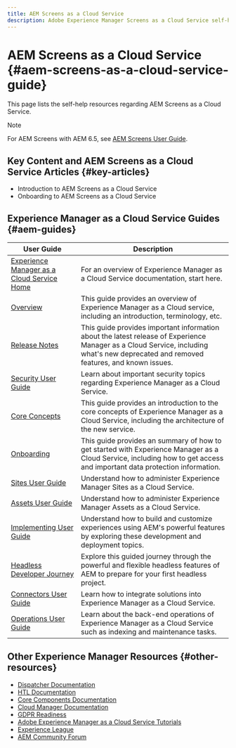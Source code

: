 ```yaml
---
title: AEM Screens as a Cloud Service
description: Adobe Experience Manager Screens as a Cloud Service self-help resources and documentation links
---
```

# AEM Screens as a Cloud Service {#aem-screens-as-a-cloud-service-guide}

This page lists the self-help resources regarding AEM Screens as a Cloud Service.

>[!NOTE]
>For AEM Screens with AEM 6.5, see [AEM Screens User Guide](https://experienceleague.adobe.com/docs/experience-manager-screens/user-guide/aem-screens-introduction.html?lang=en).


## Key Content and AEM Screens as a Cloud Service Articles {#key-articles}

* Introduction to AEM Screens as a Cloud Service
* Onboarding to AEM Screens as a Cloud Service

## Experience Manager as a Cloud Service Guides {#aem-guides}

|User Guide|Description|
|---|---|
|[Experience Manager as a Cloud Service Home](/help/landing/home.md)|For an overview of Experience Manager as a Cloud Service documentation, start here.|
|[Overview](/help/overview/home.md)|This guide provides an overview of Experience Manager as a Cloud service, including an introduction, terminology, etc.|
|[Release Notes](/help/release-notes/home.md)|This guide provides important information about the latest release of Experience Manager as a Cloud Service, including what's new deprecated and removed features, and known issues.|
|[Security User Guide](/help/security/home.md)|Learn about important security topics regarding Experience Manager as a Cloud Service.|
|[Core Concepts](/help/core-concepts/home.md)|This guide provides an introduction to the core concepts of Experience Manager as a Cloud Service, including the architecture of the new service.|
|[Onboarding](/help/onboarding/home.md)|This guide provides an summary of how to get started with Experience Manager as a Cloud Service, including how to get access and important data protection information.|
|[Sites User Guide](/help/sites-cloud/home.md)|Understand how to administer Experience Manager Sites as a Cloud Service.|
|[Assets User Guide](/help/assets/home.md)|Understand how to administer Experience Manager Assets as a Cloud Service.|
|[Implementing User Guide](/help/implementing/home.md)|Understand how to build and customize experiences using AEM's powerful features by exploring these development and deployment topics.|
|[Headless Developer Journey](/help/journey-headless/developer/overview.md)|Explore this guided journey through the powerful and flexible headless features of AEM to prepare for your first headless project.|
|[Connectors User Guide](/help/connectors/home.md)|Learn how to integrate solutions into Experience Manager as a Cloud Service.|
|[Operations User Guide](/help/operations/home.md)|Learn about the back-end operations of Experience Manager as a Cloud Service such as indexing and maintenance tasks.|

## Other Experience Manager Resources {#other-resources}

* [Dispatcher Documentation](/help/implementing/dispatcher/overview.md)
* [HTL Documentation](https://experienceleague.adobe.com/docs/experience-manager-htl/using/overview.html)
* [Core Components Documentation](https://experienceleague.adobe.com/docs/experience-manager-core-components/using/introduction.html)
* [Cloud Manager Documentation](https://experienceleague.adobe.com/docs/experience-manager-cloud-service/onboarding/getting-access/cloud-service-programs/first-time-login.html)
* [GDPR Readiness](/help/onboarding/data-privacy-and-protection-readiness/aem-readiness.md)
* [Adobe Experience Manager as a Cloud Service Tutorials](https://experienceleague.adobe.com/docs/experience-manager-learn/cloud-service/overview.html)
* [Experience League](https://guided.adobe.com/?promoid=K42KVXHD&mv=other#solutions/experience-manager)
* [AEM Community Forum](https://forums.adobe.com/community/experience-cloud/marketing-cloud/experience-manager)
